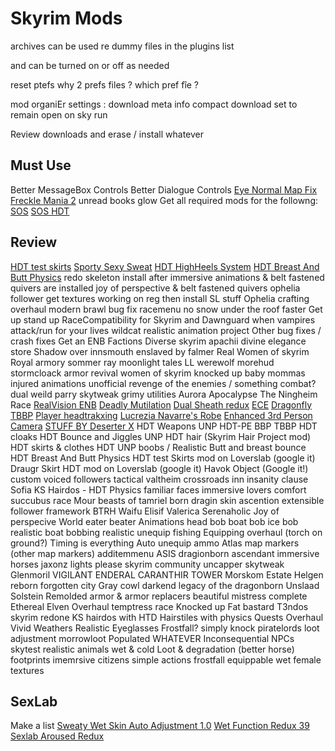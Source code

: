 # Skyrim Mods


archives can be used re dummy files in the plugins list

and can be turned on or off as needed

reset ptefs
why 2 prefs files ?
which pref fîe ?



mod organiEr settings : download meta info
compact download
set to remain open on sky run




Review downloads and erase / install whatever

## Must Use

Better MessageBox Controls
Better Dialogue Controls
[Eye Normal Map Fix](https://www.nexusmods.com/skyrim/mods/54416/?)
[Freckle Mania 2](https://www.nexusmods.com/skyrim/mods/86208?)
unread books glow
Get all required mods for the followng:
[SOS](https://www.loverslab.com/files/file/498-sos-schlongs-of-skyrim/)
[SOS HDT](https://www.loverslab.com/files/file/2180-floppysos/)

## Review

[HDT test skirts](https://www.loverslab.com/files/file/508-hdt-test-skirts/)
[Sporty Sexy Sweat](https://www.nexusmods.com/skyrim/mods/28946/?)
[HDT HighHeels System](https://www.nexusmods.com/skyrim/mods/36213)
[HDT Breast And Butt Physics](https://www.nexusmods.com/skyrim/mods/54044)
redo skeleton install after immersive animations & belt fastened quivers are installed
joy of perspective & belt fastened quivers
ophelia follower
get textures working on reg then install SL stuff
Ophelia
crafting overhaul
modern brawl bug fix
racemenu
no snow under the roof
faster Get up stand up
RaceCompatibility for Skyrim and Dawnguard
when vampires attack/run for your lives
wildcat
realistic animation project
Other bug fixes / crash fixes
Get an ENB
Factions
Diverse skyrim
apachii divine elegance store
Shadow over innsmouth
enslaved by falmer
Real Women of skyrim
Royal armory
sommer ray
moonlight tales
LL werewolf
morehud
stormcloack armor revival
women of skyrim
knocked up
baby mommas
injured animations
unofficial
revenge of the enemies / something combat?
dual weild parry
skytweak
grimy utilities
Aurora
Apocalypse
The Ningheim Race
[RealVision ENB](https://www.nexusmods.com/skyrim/mods/30936/?)
[Deadly Mutilation](https://www.nexusmods.com/skyrim/mods/34917)
[Dual Sheath redux](https://www.nexusmods.com/skyrim/mods/34155)
[ECE](https://www.nexusmods.com/skyrim/mods/12951/?)
[Dragonfly TBBP](https://www.nexusmods.com/skyrim/mods/34713/?)
[Player headtrakxing](https://www.nexusmods.com/skyrim/mods/23600/?)
[Lucrezia Navarre's Robe](https://www.nexusmods.com/skyrim/mods/74212)
[Enhanced 3rd Person Camera](https://www.nexusmods.com/skyrim/mods/29990/?)
[STUFF BY Deserter X](https://www.youtube.com/playlist?list=PLclnRJx55khhkUbL_VLUJH3UziSth-MeK)
HDT Weapons
UNP HDT-PE BBP TBBP
HDT cloaks
HDT Bounce and Jiggles UNP
HDT hair (Skyrim Hair Project mod)
HDT skirts & clothes
HDT UNP boobs / Realistic Butt and breast bounce
HDT Breast And Butt Physics 
HDT test Skirts mod on Loverslab (google it)
Draugr Skirt HDT mod on Loverslab (google it)
Havok Object (Google it!)
custom voiced followers
tactical valtheim
crossroads inn
insanity clause
Sofia
KS Hairdos - HDT Physics
familiar faces
immersive lovers comfort
succubus race
Mour
beasts of tamriel
born dragin skin
ascention
extensible follower framework
BTRH Waifu
Elisif
Valerica
Serenaholic
Joy of perspecive
World eater beater
Animations
head bob
boat bob
ice bob
realistic boat bobbing
realistic unequip
fishing
Equipping overhaul (torch on ground?)
Timing is everything
Auto unequip ammo
Atlas map markers (other map markers)
additemmenu
ASIS
dragionborn ascendant
immersive horses
jaxonz lights please
skyrim community uncapper
skytweak
Glenmoril
VIGILANT
ENDERAL 
CARANTHIR TOWER
Morskom Estate
Helgen reborn
forgotten city
Gray cowl
darkend
legacy of the dragonborn
Unslaad
Solstein
Remolded armor & armor replacers
beautiful mistress complete
Ethereal Elven Overhaul
temptress race
Knocked up
Fat bastard
T3ndos skyrim redone
KS hairdos with HTD
Hairstiles with physics
Quests Overhaul
Vivid Weathers
Realistic Eyeglasses
Frostfall?
simply knock
piratelords loot adjustment
morrowloot
Populated WHATEVER
Inconsequential NPCs
skytest realistic animals
wet & cold
Loot & degradation
(better horse)
footprints
imemrsive citizens
simple actions
frostfall
equippable wet female textures


## SexLab
Make a list
[Sweaty Wet Skin Auto Adjustment 1.0](https://www.loverslab.com/files/file/2732-sweaty-wet-skin-auto-adjustment/)
[Wet Function Redux 39](https://www.loverslab.com/files/file/2753-wet-function-redux/)
[Sexlab Aroused Redux](https://www.loverslab.com/files/file/1421-sexlab-aroused-redux-december-05-2016/)
